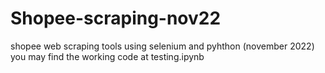 # Shopee-scraping-nov22

shopee web scraping tools using selenium and pyhthon (november 2022)
you may find the working code at testing.ipynb
